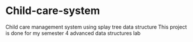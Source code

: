 # Child-care-system
Child care management system using splay tree data structure
This project is done for my semester 4 advanced data structures lab 
